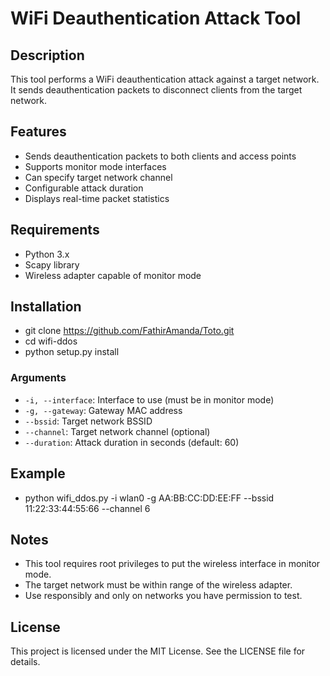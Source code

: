 # WiFi Deauthentication Attack Tool

## Description

This tool performs a WiFi deauthentication attack against a target network. It sends deauthentication packets to disconnect clients from the target network.

## Features

- Sends deauthentication packets to both clients and access points
- Supports monitor mode interfaces
- Can specify target network channel
- Configurable attack duration
- Displays real-time packet statistics

## Requirements

- Python 3.x
- Scapy library
- Wireless adapter capable of monitor mode

## Installation
- git clone https://github.com/FathirAmanda/Toto.git
- cd wifi-ddos
- python setup.py install


### Arguments

- `-i, --interface`: Interface to use (must be in monitor mode)
- `-g, --gateway`: Gateway MAC address
- `--bssid`: Target network BSSID
- `--channel`: Target network channel (optional)
- `--duration`: Attack duration in seconds (default: 60)

## Example
- python wifi_ddos.py -i wlan0 -g AA:BB:CC:DD:EE:FF --bssid 11:22:33:44:55:66 --channel 6



## Notes

- This tool requires root privileges to put the wireless interface in monitor mode.
- The target network must be within range of the wireless adapter.
- Use responsibly and only on networks you have permission to test.

## License

This project is licensed under the MIT License. See the LICENSE file for details.
